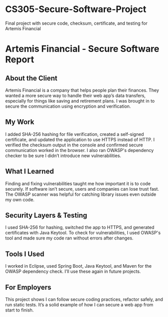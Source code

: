 # CS305-Secure-Software-Project
Final project with secure code, checksum, certificate, and testing for Artemis Financial
# Artemis Financial - Secure Software Report

## About the Client
Artemis Financial is a company that helps people plan their finances. They wanted a more secure way to handle their web app’s data transfers, especially for things like saving and retirement plans. I was brought in to secure the communication using encryption and verification.

## My Work
I added SHA-256 hashing for file verification, created a self-signed certificate, and updated the application to use HTTPS instead of HTTP. I verified the checksum output in the console and confirmed secure communication worked in the browser. I also ran OWASP's dependency checker to be sure I didn’t introduce new vulnerabilities.

## What I Learned
Finding and fixing vulnerabilities taught me how important it is to code securely. If software isn’t secure, users and companies can lose trust fast. The OWASP scanner was helpful for catching library issues even outside my own code.

## Security Layers & Testing
I used SHA-256 for hashing, switched the app to HTTPS, and generated certificates with Java Keytool. To check for vulnerabilities, I used OWASP's tool and made sure my code ran without errors after changes.

## Tools I Used
I worked in Eclipse, used Spring Boot, Java Keytool, and Maven for the OWASP dependency check. I’ll use these again in future projects.

## For Employers
This project shows I can follow secure coding practices, refactor safely, and run static tests. It’s a solid example of how I can secure a web app from start to finish.
